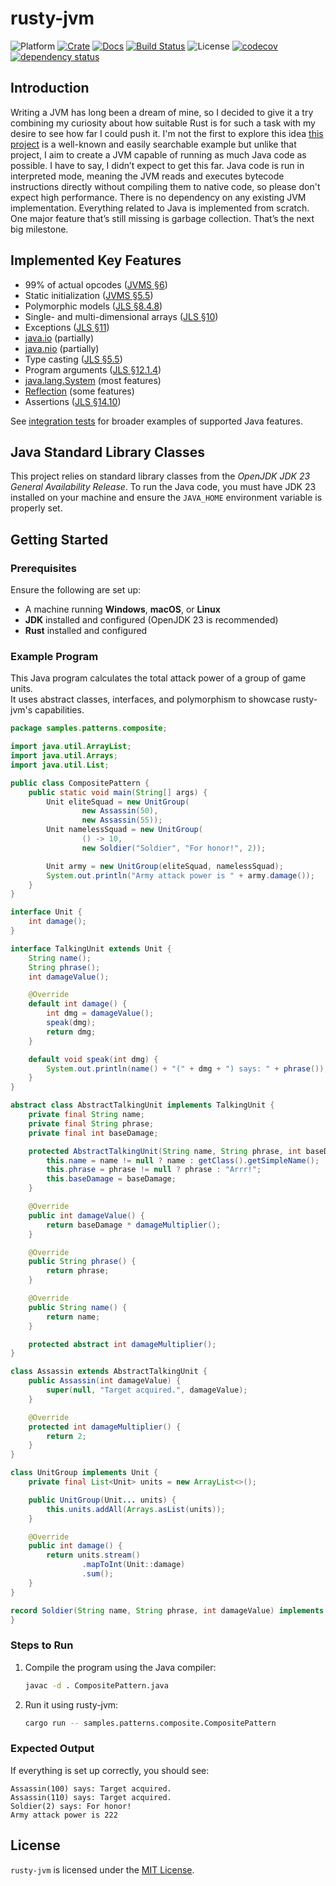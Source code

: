 # rusty-jvm
![Platform][platforms-image]
[![Crate][crate-image]][crate-link]
[![Docs][docs-image]][docs-link]
[![Build Status][ci-image]][ci-link]
![License][license-image]
[![codecov][code-cov-image]][code-cov-link]
[![dependency status][dep-status-image]][dep-status-link]

## Introduction

Writing a JVM has long been a dream of mine, so I decided to give it a try combining my curiosity about how suitable Rust is for such a task with my desire to see how far I could push it.
I'm not the first to explore this idea [this project][rjvm-articles] is a well-known and easily searchable example but unlike that project, I aim to create a JVM capable of running as much Java code as possible.
I have to say, I didn’t expect to get this far.
Java code is run in interpreted mode, meaning the JVM reads and executes bytecode instructions directly without compiling them to native code, so please don't expect high performance.
There is no dependency on any existing JVM implementation. Everything related to Java is implemented from scratch.
One major feature that’s still missing is garbage collection. That’s the next big milestone.

## Implemented Key Features

- 99% of actual opcodes ([JVMS §6][jvms-6])
- Static initialization ([JVMS §5.5][jvms-5.5])
- Polymorphic models ([JLS §8.4.8][jls-8.4.8])
- Single- and multi-dimensional arrays ([JLS §10][jls-10])
- Exceptions ([JLS §11][jls-11])
- [java.io][java.io-api] (partially)
- [java.nio][java.nio-api] (partially)
- Type casting ([JLS §5.5][jls-5.5])
- Program arguments ([JLS §12.1.4][jls-12.1.4])
- [java.lang.System][java.lang.system-api] (most features)
- [Reflection][java.lang.reflect-api] (some features)
- Assertions ([JLS §14.10][jls-14.10])

See [integration tests](tests/test_data) for broader examples of supported Java features.

## Java Standard Library Classes

This project relies on standard library classes from the *OpenJDK JDK 23 General Availability Release*.
To run the Java code, you must have JDK 23 installed on your machine and ensure the `JAVA_HOME` environment variable is properly set.

## Getting Started

### Prerequisites

Ensure the following are set up:

- A machine running **Windows**, **macOS**, or **Linux**
- **JDK** installed and configured (OpenJDK 23 is recommended)
- **Rust** installed and configured

### Example Program

This Java program calculates the total attack power of a group of game units.  
It uses abstract classes, interfaces, and polymorphism to showcase rusty-jvm's capabilities.

```java
package samples.patterns.composite;

import java.util.ArrayList;
import java.util.Arrays;
import java.util.List;

public class CompositePattern {
    public static void main(String[] args) {
        Unit eliteSquad = new UnitGroup(
                new Assassin(50),
                new Assassin(55));
        Unit namelessSquad = new UnitGroup(
                () -> 10,
                new Soldier("Soldier", "For honor!", 2));

        Unit army = new UnitGroup(eliteSquad, namelessSquad);
        System.out.println("Army attack power is " + army.damage());
    }
}

interface Unit {
    int damage();
}

interface TalkingUnit extends Unit {
    String name();
    String phrase();
    int damageValue();

    @Override
    default int damage() {
        int dmg = damageValue();
        speak(dmg);
        return dmg;
    }

    default void speak(int dmg) {
        System.out.println(name() + "(" + dmg + ") says: " + phrase());
    }
}

abstract class AbstractTalkingUnit implements TalkingUnit {
    private final String name;
    private final String phrase;
    private final int baseDamage;

    protected AbstractTalkingUnit(String name, String phrase, int baseDamage) {
        this.name = name != null ? name : getClass().getSimpleName();
        this.phrase = phrase != null ? phrase : "Arrr!";
        this.baseDamage = baseDamage;
    }

    @Override
    public int damageValue() {
        return baseDamage * damageMultiplier();
    }

    @Override
    public String phrase() {
        return phrase;
    }

    @Override
    public String name() {
        return name;
    }

    protected abstract int damageMultiplier();
}

class Assassin extends AbstractTalkingUnit {
    public Assassin(int damageValue) {
        super(null, "Target acquired.", damageValue);
    }

    @Override
    protected int damageMultiplier() {
        return 2;
    }
}

class UnitGroup implements Unit {
    private final List<Unit> units = new ArrayList<>();

    public UnitGroup(Unit... units) {
        this.units.addAll(Arrays.asList(units));
    }

    @Override
    public int damage() {
        return units.stream()
                .mapToInt(Unit::damage)
                .sum();
    }
}

record Soldier(String name, String phrase, int damageValue) implements TalkingUnit {
}
```

### Steps to Run

1. Compile the program using the Java compiler:
   ```sh
   javac -d . CompositePattern.java
   ```

2. Run it using rusty-jvm:
   ```sh
   cargo run -- samples.patterns.composite.CompositePattern
   ```

### Expected Output

If everything is set up correctly, you should see:

```
Assassin(100) says: Target acquired.
Assassin(110) says: Target acquired.
Soldier(2) says: For honor!
Army attack power is 222
```

## License
`rusty-jvm` is licensed under the [MIT License](LICENSE).

[//]: # (links)
[platforms-image]: https://img.shields.io/badge/platforms-linux%20%7C%20macos%20%7C%20windows-blue
[crate-image]: https://img.shields.io/crates/v/rusty-jvm.svg
[crate-link]: https://crates.io/crates/rusty-jvm
[docs-image]: https://docs.rs/rusty-jvm/badge.svg
[docs-link]: https://docs.rs/rusty-jvm
[ci-image]: https://github.com/hextriclosan/rusty-jvm/actions/workflows/rust.yml/badge.svg
[ci-link]: https://github.com/hextriclosan/rusty-jvm/actions
[license-image]: https://img.shields.io/github/license/hextriclosan/rusty-jvm
[code-cov-image]: https://codecov.io/gh/hextriclosan/rusty-jvm/branch/main/graph/badge.svg
[code-cov-link]: https://codecov.io/gh/hextriclosan/rusty-jvm
[dep-status-image]: https://deps.rs/repo/github/hextriclosan/rusty-jvm/status.svg
[dep-status-link]: https://deps.rs/repo/github/hextriclosan/rusty-jvm

[rjvm-articles]: https://andreabergia.com/series/writing-a-jvm-in-rust/

[jvms-5.5]: https://docs.oracle.com/javase/specs/jvms/se23/html/jvms-5.html#jvms-5.5
[jvms-6]: https://docs.oracle.com/javase/specs/jvms/se23/html/jvms-6.html
[jls-5.5]: https://docs.oracle.com/javase/specs/jls/se23/html/jls-5.html#jls-5.5
[jls-8.4.8]: https://docs.oracle.com/javase/specs/jls/se23/html/jls-8.html#jls-8.4.8
[jls-10]: https://docs.oracle.com/javase/specs/jls/se23/html/jls-10.html
[jls-11]: https://docs.oracle.com/javase/specs/jls/se23/html/jls-11.html
[jls-12.1.4]: https://docs.oracle.com/javase/specs/jls/se23/html/jls-12.html#jls-12.1.4
[jls-14.10]: https://docs.oracle.com/javase/specs/jls/se23/html/jls-14.html#jls-14.10
[java.io-api]: https://docs.oracle.com/en/java/javase/23/docs/api/java.base/java/io/package-summary.html
[java.nio-api]: https://docs.oracle.com/en/java/javase/23/docs/api/java.base/java/nio/package-summary.html
[java.lang.system-api]: https://docs.oracle.com/en/java/javase/23/docs/api/java.base/java/lang/System.html
[java.lang.reflect-api]: https://docs.oracle.com/en/java/javase/23/docs/api/java.base/java/lang/reflect/package-summary.html
